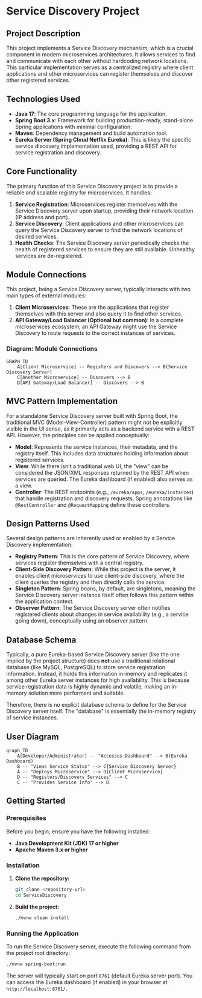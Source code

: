 # Service Discovery Project

## Project Description

This project implements a Service Discovery mechanism, which is a crucial component in modern microservices architectures. It allows services to find and communicate with each other without hardcoding network locations. This particular implementation serves as a centralized registry where client applications and other microservices can register themselves and discover other registered services.

## Technologies Used

*   **Java 17**: The core programming language for the application.
*   **Spring Boot 3.x**: Framework for building production-ready, stand-alone Spring applications with minimal configuration.
*   **Maven**: Dependency management and build automation tool.
*   **Eureka Server (Spring Cloud Netflix Eureka)**: This is likely the specific service discovery implementation used, providing a REST API for service registration and discovery.

## Core Functionality

The primary function of this Service Discovery project is to provide a reliable and scalable registry for microservices. It handles:

1.  **Service Registration**: Microservices register themselves with the Service Discovery server upon startup, providing their network location (IP address and port).
2.  **Service Discovery**: Client applications and other microservices can query the Service Discovery server to find the network locations of desired services.
3.  **Health Checks**: The Service Discovery server periodically checks the health of registered services to ensure they are still available. Unhealthy services are de-registered.

## Module Connections

This project, being a Service Discovery server, typically interacts with two main types of external modules:

1.  **Client Microservices**: These are the applications that register themselves with this server and also query it to find other services.
2.  **API Gateway/Load Balancer (Optional but common)**: In a complete microservices ecosystem, an API Gateway might use the Service Discovery to route requests to the correct instances of services.

### Diagram: Module Connections

```mermaid
GRAPH TD
    A[Client Microservice] -- Registers and Discovers --> B(Service Discovery Server)
    C[Another Microservice] -- Discovers --> B
    D[API Gateway/Load Balancer] -- Discovers --> B
```

## MVC Pattern Implementation

For a standalone Service Discovery server built with Spring Boot, the traditional MVC (Model-View-Controller) pattern might not be explicitly visible in the UI sense, as it primarily acts as a backend service with a REST API. However, the principles can be applied conceptually:

*   **Model**: Represents the service instances, their metadata, and the registry itself. This includes data structures holding information about registered services.
*   **View**: While there isn't a traditional web UI, the "view" can be considered the JSON/XML responses returned by the REST API when services are queried. The Eureka dashboard (if enabled) also serves as a view.
*   **Controller**: The REST endpoints (e.g., `/eureka/apps`, `/eureka/instances`) that handle registration and discovery requests. Spring annotations like `@RestController` and `@RequestMapping` define these controllers.

## Design Patterns Used

Several design patterns are inherently used or enabled by a Service Discovery implementation:

*   **Registry Pattern**: This is the core pattern of Service Discovery, where services register themselves with a central registry.
*   **Client-Side Discovery Pattern**: While this project is the server, it enables client microservices to use client-side discovery, where the client queries the registry and then directly calls the service.
*   **Singleton Pattern**: Spring beans, by default, are singletons, meaning the Service Discovery server instance itself often follows this pattern within the application context.
*   **Observer Pattern**: The Service Discovery server often notifies registered clients about changes in service availability (e.g., a service going down), conceptually using an observer pattern.

## Database Schema

Typically, a pure Eureka-based Service Discovery server (like the one implied by the project structure) does **not** use a traditional relational database (like MySQL, PostgreSQL) to store service registration information. Instead, it holds this information in-memory and replicates it among other Eureka server instances for high availability. This is because service registration data is highly dynamic and volatile, making an in-memory solution more performant and suitable.

Therefore, there is no explicit database schema to define for the Service Discovery server itself. The "database" is essentially the in-memory registry of service instances.

## User Diagram

```mermaid
graph TD
    A[Developer/Administrator] -- "Accesses Dashboard" --> B(Eureka Dashboard)
    B -- "Views Service Status" --> C{Service Discovery Server}
    A -- "Deploys Microservice" --> D[Client Microservice]
    D -- "Registers/Discovers Services" --> C
    C -- "Provides Service Info" --> D
```

## Getting Started

### Prerequisites

Before you begin, ensure you have the following installed:

*   **Java Development Kit (JDK) 17 or higher**
*   **Apache Maven 3.x or higher**

### Installation

1.  **Clone the repository:**
    ```bash
    git clone <repository-url>
    cd ServiceDiscovery
    ```
2.  **Build the project:**
    ```bash
    ./mvnw clean install
    ```

### Running the Application

To run the Service Discovery server, execute the following command from the project root directory:

```bash
./mvnw spring-boot:run
```

The server will typically start on port `8761` (default Eureka server port). You can access the Eureka dashboard (if enabled) in your browser at `http://localhost:8761/`.
